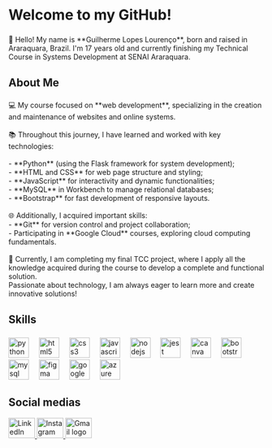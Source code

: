 <h1 align="left">Welcome to my GitHub!</h1>

###

<p align="left">👋 Hello! My name is **Guilherme Lopes Lourenço**, born and raised in Araraquara, Brazil. I'm 17 years old and currently finishing my Technical Course in Systems Development at SENAI Araraquara.</p>

###

<h2 align="left">About Me</h2>

###

<p align="left">💻 My course focused on **web development**, specializing in the creation and maintenance of websites and online systems.  <br><br>📚 Throughout this journey, I have learned and worked with key technologies:  <br><br>- **Python** (using the Flask framework for system development);  <br>- **HTML and CSS** for web page structure and styling;  <br>- **JavaScript** for interactivity and dynamic functionalities;  <br>- **MySQL** in Workbench to manage relational databases;  <br>- **Bootstrap** for fast development of responsive layouts.  <br><br>🌐 Additionally, I acquired important skills:  <br>- **Git** for version control and project collaboration;  <br>- Participating in **Google Cloud** courses, exploring cloud computing fundamentals.  <br><br>🚀 Currently, I am completing my final TCC project, where I apply all the knowledge acquired during the course to develop a complete and functional solution.  <br>Passionate about technology, I am always eager to learn more and create innovative solutions!</p>

###

<h2 align="left">Skills</h2>

###

<div align="left">
  <img src="https://cdn.jsdelivr.net/gh/devicons/devicon/icons/python/python-original.svg" height="40" alt="python logo"  />
  <img width="12" />
  <img src="https://cdn.jsdelivr.net/gh/devicons/devicon/icons/html5/html5-original.svg" height="40" alt="html5 logo"  />
  <img width="12" />
  <img src="https://cdn.jsdelivr.net/gh/devicons/devicon/icons/css3/css3-plain.svg" height="40" alt="css3 logo"  />
  <img width="12" />
  <img src="https://cdn.jsdelivr.net/gh/devicons/devicon/icons/javascript/javascript-plain.svg" height="40" alt="javascript logo"  />
  <img width="12" />
  <img src="https://cdn.jsdelivr.net/gh/devicons/devicon/icons/nodejs/nodejs-plain.svg" height="40" alt="nodejs logo"  />
  <img width="12" />
  <img src="https://cdn.jsdelivr.net/gh/devicons/devicon/icons/jest/jest-plain.svg" height="40" alt="jest logo"  />
  <img width="12" />
  <img src="https://cdn.jsdelivr.net/gh/devicons/devicon/icons/canva/canva-original.svg" height="40" alt="canva logo"  />
  <img width="12" />
  <img src="https://cdn.jsdelivr.net/gh/devicons/devicon/icons/bootstrap/bootstrap-original.svg" height="40" alt="bootstrap logo"  />
  <img width="12" />
  <img src="https://cdn.jsdelivr.net/gh/devicons/devicon/icons/mysql/mysql-original.svg" height="40" alt="mysql logo"  />
  <img width="12" />
  <img src="https://cdn.jsdelivr.net/gh/devicons/devicon/icons/figma/figma-original.svg" height="40" alt="figma logo"  />
  <img width="12" />
  <img src="https://cdn.jsdelivr.net/gh/devicons/devicon/icons/googlecloud/googlecloud-original.svg" height="40" alt="googlecloud logo"  />
  <img width="12" />
  <img src="https://cdn.jsdelivr.net/gh/devicons/devicon/icons/azure/azure-original.svg" height="40" alt="azure logo"  />
</div>

###
<h2 align="left">Social medias</h2>
<div align="left">
  <a href="https://www.linkedin.com/in/guilherme-lourenço-87a91a284" target="_blank">
    <img src="https://raw.githubusercontent.com/maurodesouza/profile-readme-generator/master/src/assets/icons/social/linkedin/default.svg" width="52" height="40" alt="LinkedIn logo"  />
  </a>
  <a href="https://www.instagram.com/lopes.gui21/" target="_blank">
    <img src="https://raw.githubusercontent.com/maurodesouza/profile-readme-generator/master/src/assets/icons/social/instagram/default.svg" width="52" height="40" alt="Instagram logo"  />
  </a>
  <a href="mailto:guilherme.lourenco4239@gmail.com" target="_blank">
    <img src="https://raw.githubusercontent.com/maurodesouza/profile-readme-generator/master/src/assets/icons/social/gmail/default.svg" width="52" height="40" alt="Gmail logo"  />
  </a>
</div>
